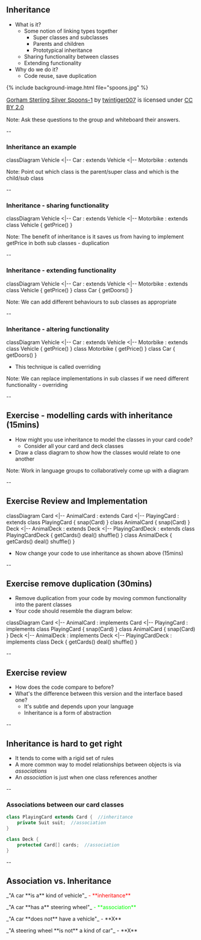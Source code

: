 ## Inheritance

+ What is it?
    + Some notion of linking types together
        + Super classes and subclasses
        + Parents and children
        + Prototypical inheritance
    + Sharing functionality between classes
    + Extending functionality
+ Why do we do it?
    + Code reuse, save duplication

{% include background-image.html file="spoons.jpg" %}
<p style="float:bottom;font-size:15px">
<a href="https://flic.kr/p/qjSADb">Gorham Sterling Silver Spoons-1</a>
by <a href="https://www.flickr.com/photos/twintiger/">twintiger007</a> is licensed under 
<a href="https://creativecommons.org/licenses/by/2.0/">CC BY 2.0</a>
</p>

Note:
Ask these questions to the group and whiteboard their answers.  

--

### Inheritance an example

<mermaid>
classDiagram
  Vehicle <|-- Car : extends
  Vehicle <|-- Motorbike : extends
</mermaid>

Note:
Point out which class is the parent/super class and which is the child/sub class


--


### Inheritance - sharing functionality

<mermaid>
classDiagram
  Vehicle <|-- Car : extends
  Vehicle <|-- Motorbike : extends
  class Vehicle {
    getPrice()
  }
</mermaid>

Note:
The benefit of inheritance is it saves us from having to implement getPrice in both sub classes - duplication


--

### Inheritance - extending functionality

<mermaid>
classDiagram
  Vehicle <|-- Car : extends
  Vehicle <|-- Motorbike : extends
  class Vehicle {
    getPrice()
  }
  class Car {
    getDoors()
  }
</mermaid>

Note:
We can add different behaviours to sub classes as appropriate

--

### Inheritance - altering functionality

<mermaid>
classDiagram
  Vehicle <|-- Car : extends
  Vehicle <|-- Motorbike : extends
  class Vehicle {
    getPrice()
  }
  class Motorbike {
    getPrice()
  }
  class Car {
    getDoors()
  }
</mermaid>

+ This technique is called overriding

Note:
We can replace implementations in sub classes if we need different functionality - overriding

--

## Exercise - modelling cards with inheritance (15mins)

* How might you use inheritance to model the classes in your card code?
  * Consider all your card and deck classes
* Draw a class diagram to show how the classes would relate to one another

Note:
Work in language groups to collaboratively come up with a diagram

--

## Exercise Review and Implementation

<mermaid>
classDiagram
    Card <|-- AnimalCard : extends
    Card <|-- PlayingCard : extends
    class PlayingCard {
        snap(Card)
    }
    class AnimalCard {
        snap(Card)
    }
    Deck <|-- AnimalDeck : extends
    Deck <|-- PlayingCardDeck : extends
    class PlayingCardDeck {
        getCards()
        deal()
        shuffle()
    }
    class AnimalDeck {
        getCards()
        deal()
        shuffle()
    }
</mermaid>

+ Now change your code to use inheritance as shown above (15mins)

--

## Exercise remove duplication (30mins)

* Remove duplication from your code by moving common functionality into the parent classes
* Your code should resemble the diagram below:

<mermaid>
classDiagram
    Card <|-- AnimalCard : implements
    Card <|-- PlayingCard : implements
    class PlayingCard {
        snap(Card)
    }
    class AnimalCard {
        snap(Card)
    }
    Deck <|-- AnimalDeck : implements
    Deck <|-- PlayingCardDeck : implements
    class Deck {
        getCards()
        deal()
        shuffle()
    }
</mermaid>

--

## Exercise review

+ How does the code compare to before?
+ What's the difference between this version and the interface based one?
  + It's subtle and depends upon your language
  + Inheritance is a form of abstraction 

--

## Inheritance is hard to get right

+ It tends to come with a rigid set of rules
+ A more common way to model relationships between objects is via _associations_
+ An _association_ is just when one class references another

--

### Associations between our card classes

```java
class PlayingCard extends Card {  //inheritance
    private Suit suit;  //association
}

class Deck {
    protected Card[] cards;  //association
}
```

--

## Association vs. Inheritance

<div align="left">
<p>
_"A car
<span class="fragment highlight-red" data-fragment-index="1">**is a**</span>
kind of vehicle"_
<span class="fragment fade-in" data-fragment-index="2" style="color:red"> - **inheritance**</span>
</p>

<p>
<span class="fragment" data-fragment-index="3">
_"A car
<span class="fragment highlight-green" data-fragment-index="4">**has a**</span>
steering wheel"_
<span class="fragment fade-in" data-fragment-index="5" style="color:lime"> - **association**</span>
</span>
</p>

<p class="fragment">
_"A car **does not** have a vehicle"_ - **X**
</p>
<p class="fragment">
_"A steering wheel **is not** a kind of car"_ - **X**
</p>
</div>





